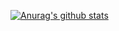 [![Anurag's github stats](https://github-readme-stats.vercel.app/api?username=ALU52&theme=cobalt&show_icons=true)](https://github.com/anuraghazra/github-readme-stats)

<!--
**ALU52/ALU52** is a ✨ _special_ ✨ repository because its `README.md` (this file) appears on your GitHub profile.

Here are some ideas to get you started:

- 🔭 I’m currently working on ...
- 🌱 I’m currently learning ...
- 👯 I’m looking to collaborate on ...
- 🤔 I’m looking for help with ...
- 💬 Ask me about ...
- 📫 How to reach me: ...
- 😄 Pronouns: ...
- ⚡ Fun fact: ...
-->
